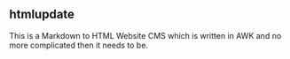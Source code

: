 htmlupdate
----------


This is a Markdown to HTML Website CMS which is written in AWK and no more complicated then it needs to be.
